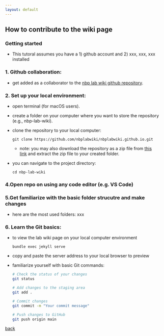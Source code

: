```yaml
---
layout: default
---
```


## How to contribute to the wiki page

### Getting started
- This tutoral assumes you have a 1) github account and 2)  xxx, xxx, xxx installed

### 1. **Github collaboration:**
- get added as a collaborator to the [nbp lab wiki github repository](https://github.com/nbplabwiki/nbplabwiki.github.io).

### 2. **Set up your local environment:**
- open terminal (for macOS users).
- create a folder on your computer where you want to store the repository (e.g., nbp-lab-wiki).
- clone the repository to your local computer:
   ```
   git clone https://github.com/nbplabwiki/nbplabwiki.github.io.git
   ```
   - note: you may also download the repository as a zip file from [this link](https://github.com/nbplabwiki/nbplabwiki.github.io/) and extract the zip file to your created folder.

- you can navigate to the project directory:
   ```
   cd nbp-lab-wiki
   ```

### 4.**Open repo on using any code editor (e.g. VS Code)** 

### 5.**Get familiarize with the basic folder strucutre and make changes**

- here are the most used folders: xxx

### 6. **Learn the Git basics:**
- to view the lab wiki page on your local computer environment
   ```
   bundle exec jekyll serve
   ```
- copy and paste the server address to your local browser to preview

- familiarize yourself with basic Git commands:
   ```bash
   # Check the status of your changes
   git status

   # Add changes to the staging area
   git add .

   # Commit changes
   git commit -m "Your commit message"

   # Push changes to GitHub
   git push origin main
   ```

[back](/)